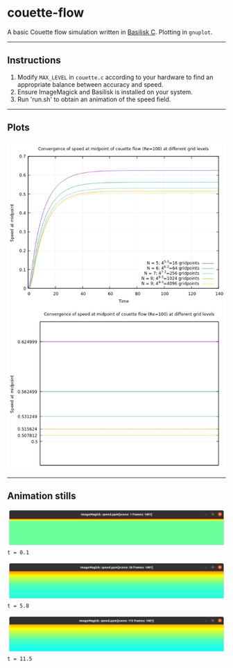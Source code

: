 # couette-flow

A basic Couette flow simulation written in [Basilisk C](http://basilisk.fr/). Plotting in `gnuplot`.

---

## Instructions

1. Modify `MAX_LEVEL` in `couette.c` according to your hardware to find an appropriate balance between accuracy and speed.
2. Ensure ImageMagick and Basilisk is installed on your system.
3. Run 'run.sh' to obtain an animation of the speed field.

---

## Plots

![Plot of convergence of speed at midpoint of couette flow (Re=100) at different grid levels](plot1.png)
![Detail plot of convergence of speed at midpoint of couette flow (Re=100) at different grid levels](plot2.png)

---

## Animation stills

![t=0.1](1.png)
`t = 0.1`

![t=5.8](2.png)
`t = 5.8`

![t=11.5](3.png)
`t = 11.5`
